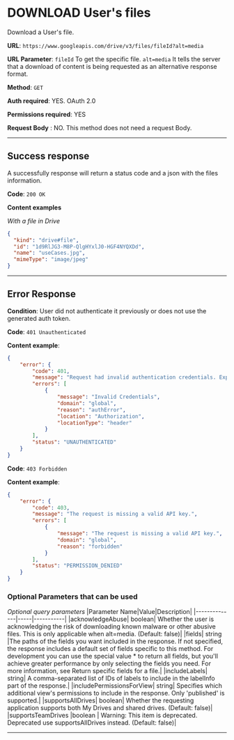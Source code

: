 # DOWNLOAD User's files

Download a User's file.

**URL**: ```https://www.googleapis.com/drive/v3/files/fileId?alt=media```

**URL Parameter**: 
```fileId``` To get the specific file.
```alt=media``` It tells the server that a download of content is being requested as an alternative response format.

**Method**: ```GET```

**Auth required**: YES. OAuth 2.0

**Permissions required**: YES

**Request Body** : NO. This method does not need a request Body.

-----------

## Success response

A successfully response will return a status code and a json with the files information. 

**Code**: ```200 OK```

**Content examples**

*With a file in Drive*
```json
{
  "kind": "drive#file",
  "id": "1d9RlJG3-M8P-QlgHYxlJ0-HGF4NYQXDd",
  "name": "useCases.jpg",
  "mimeType": "image/jpeg"
}

```
-----------

## Error Response

**Condition**: User did not authenticate it previously or does not use the generated auth token.

**Code**: ```401 Unauthenticated```

**Content example**:

```json
{
    "error": {
        "code": 401,
        "message": "Request had invalid authentication credentials. Expected OAuth 2 access token, login cookie or other valid authentication credential. See https://developers.google.com/identity/sign-in/web/devconsole-project.",
        "errors": [
            {
                "message": "Invalid Credentials",
                "domain": "global",
                "reason": "authError",
                "location": "Authorization",
                "locationType": "header"
            }
        ],
        "status": "UNAUTHENTICATED"
    }
}
```
**Code**: ```403 Forbidden```

**Content example**:
```json
{
    "error": {
        "code": 403,
        "message": "The request is missing a valid API key.",
        "errors": [
            {
                "message": "The request is missing a valid API key.",
                "domain": "global",
                "reason": "forbidden"
            }
        ],
        "status": "PERMISSION_DENIED"
    }
}
```

### Optional Parameters that can be used

*Optional query parameters*
|Parameter Name|Value|Description|
|--------------|-----|-----------|
|acknowledgeAbuse|	boolean|	Whether the user is acknowledging the risk of downloading known malware or other abusive files. This is only applicable when alt=media. (Default: false)|
|fields|	string	|The paths of the fields you want included in the response. If not specified, the response includes a default set of fields specific to this method. For development you can use the special value * to return all fields, but you'll achieve greater performance by only selecting the fields you need. For more information, see Return specific fields for a file.|
|includeLabels|	string|	A comma-separated list of IDs of labels to include in the labelInfo part of the response.|
|includePermissionsForView|	string|	Specifies which additional view's permissions to include in the response. Only 'published' is supported.|
|supportsAllDrives|	boolean|	Whether the requesting application supports both My Drives and shared drives. (Default: false)|
|supportsTeamDrives	|boolean |	Warning: This item is deprecated. Deprecated use supportsAllDrives instead. (Default: false)|


-----------